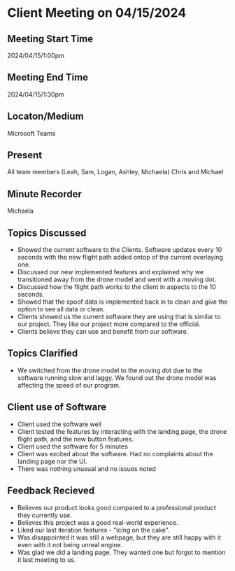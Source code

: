# Client Meeting on 04/15/2024

## Meeting Start Time
2024/04/15/1:00pm

## Meeting End Time
2024/04/15/1:30pm

## Locaton/Medium
Microsoft Teams

## Present
All team members (Leah, Sam, Logan, Ashley, Michaela) Chris and Michael

## Minute Recorder
Michaela

## Topics Discussed
- Showed the current software to the Clients. Software updates every 10 seconds with the new flight path added ontop of the current overlaying one.
- Discussed our new implemented features and explained why we transitioned away from the drone model and went with a moving dot.
- Discussed how the flight path works to the client in aspects to the 10 seconds.
- Showed that the spoof data is implemented back in to clean and give the option to see all data or clean.
- Clients showed us the current software they are using that is similar to our project. They like our project more compared to the official.
- Clients believe they can use and benefit from our software.

## Topics Clarified
- We switched from the drone model to the moving dot due to the software running slow and laggy. We found out the drone model was affecting the speed of our program.

## Client use of Software
- Client used the software well
- Client tested the features by interacting with the landing page, the drone flight path, and the new button features.
- Client used the software for 5 minutes
- Client was excited about the software. Had no complaints about the landing page nor the UI.
- There was nothing unusual and no issues noted

## Feedback Recieved
- Believes our product looks good compared to a professional product they currently use.
- Believes this project was a good real-world experience.
- Liked our last iteration features - "Icing on the cake".
- Was disappointed it was still a webpage, but they are still happy with it even with it not being unreal engine.
- Was glad we did a landing page. They wanted one but forgot to mention it last meeting to us.
